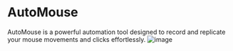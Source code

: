 # AutoMouse
AutoMouse is a powerful automation tool designed to record and replicate your mouse movements and clicks effortlessly.
![image](https://github.com/user-attachments/assets/2a5e1751-e5cc-46af-8fde-9900beace16d)
